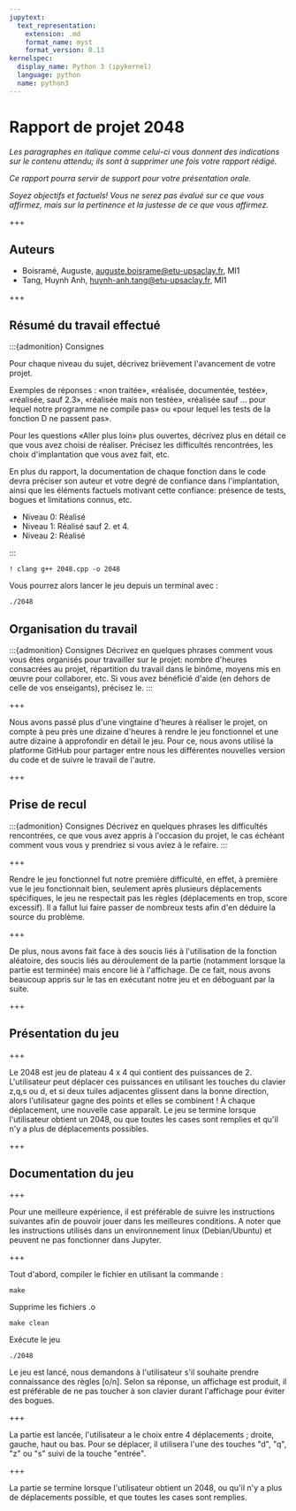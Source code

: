 ```yaml
---
jupytext:
  text_representation:
    extension: .md
    format_name: myst
    format_version: 0.13
kernelspec:
  display_name: Python 3 (ipykernel)
  language: python
  name: python3
---
```


# Rapport de projet 2048

*Les paragraphes en italique comme celui-ci vous donnent des
indications sur le contenu attendu; ils sont à supprimer une fois
votre rapport rédigé.*

*Ce rapport pourra servir de support pour votre présentation orale.*

*Soyez objectifs et factuels! Vous ne serez pas évalué sur ce que vous
affirmez, mais sur la pertinence et la justesse de ce que vous
affirmez.*

+++

## Auteurs

- Boisramé, Auguste, auguste.boisrame@etu-upsaclay.fr, MI1
- Tang, Huynh Anh, huynh-anh.tang@etu-upsaclay.fr, MI1

+++

## Résumé du travail effectué

:::{admonition} Consignes

Pour chaque niveau du sujet, décrivez brièvement l'avancement de votre
projet.

Exemples de réponses : «non traitée», «réalisée, documentée, testée»,
«réalisée, sauf 2.3», «réalisée mais non testée», «réalisée sauf ...
pour lequel notre programme ne compile pas» ou «pour lequel les tests
de la fonction D ne passent pas».

Pour les questions «Aller plus loin» plus ouvertes, décrivez plus en
détail ce que vous avez choisi de réaliser. Précisez les difficultés
rencontrées, les choix d'implantation que vous avez fait, etc.

En plus du rapport, la documentation de chaque fonction dans le code
devra préciser son auteur et votre degré de confiance dans
l'implantation, ainsi que les éléments factuels motivant cette
confiance: présence de tests, bogues et limitations connus, etc.

- Niveau 0: Réalisé
- Niveau 1: Réalisé sauf 2. et 4.
- Niveau 2: Réalisé

:::

```{code-cell} ipython3
! clang g++ 2048.cpp -o 2048
```

Vous pourrez alors lancer le jeu depuis un terminal avec :
```
./2048
```

## Organisation du travail

:::{admonition} Consignes
Décrivez en quelques phrases comment vous vous êtes organisés pour
travailler sur le projet: nombre d'heures consacrées au projet,
répartition du travail dans le binôme, moyens mis en œuvre pour
collaborer, etc. Si vous avez bénéficié d'aide (en dehors de celle de
vos enseigants), précisez le.
:::

+++

Nous avons passé plus d'une vingtaine d'heures à réaliser le projet, on compte à peu près une dizaine d'heures à rendre le jeu fonctionnel et une autre dizaine à approfondir en détail le jeu. Pour ce, nous avons utilisé la platforme GitHub pour partager entre nous les différentes nouvelles version du code et de suivre le travail de l'autre.

+++

## Prise de recul

:::{admonition} Consignes
Décrivez en quelques phrases les difficultés rencontrées, ce que vous
avez appris à l'occasion du projet, le cas échéant comment vous vous y
prendriez si vous aviez à le refaire.
:::

+++

Rendre le jeu fonctionnel fut notre première difficulté, en effet, à première vue le jeu fonctionnait bien, seulement après plusieurs déplacements spécifiques, le jeu ne respectait pas les règles (déplacements en  trop, score excessif). Il a fallut lui faire passer de nombreux tests afin d'en déduire la source du problème.

+++

De plus, nous avons fait face à des soucis liés à l'utilisation de la fonction aléatoire, des soucis liés au déroulement de la partie (notamment lorsque la partie est terminée) mais encore lié à l'affichage.
De ce fait, nous avons beaucoup appris sur le tas en exécutant notre jeu et en déboguant par la suite.

+++

## Présentation du jeu

+++

Le 2048 est jeu de plateau 4 x 4 qui contient des puissances de 2. L'utilisateur peut déplacer ces puissances en utilisant les touches du clavier z,q,s ou d, et si deux tuiles adjacentes glissent dans la bonne direction, alors l'utilisateur gagne des points et elles se combinent ! À chaque déplacement, une nouvelle case apparaît. Le jeu se termine lorsque l'utilisateur obtient un 2048, ou que toutes les cases sont remplies et qu'il n'y a plus de déplacements possibles.

+++

## Documentation du jeu

+++

Pour une meilleure expérience, il est préférable de suivre les instructions suivantes afin de pouvoir jouer dans les meilleures conditions. A noter que les instructions utilisés dans un environnement linux (Debian/Ubuntu) et peuvent ne pas fonctionner dans Jupyter.

+++

Tout d'abord, compiler le fichier en utilisant la commande :

```{code-cell} ipython3
make
```

Supprime les fichiers .o

```{code-cell} ipython3
make clean
```

Exécute le jeu

```{code-cell} ipython3
./2048
```

Le jeu est lancé, nous demandons à l'utilisateur s'il souhaite prendre connaissance des règles [o/n]. Selon sa réponse, un affichage est produit, il est préférable de ne pas toucher à son clavier durant l'affichage pour éviter des bogues.

+++

La partie est lancée, l'utilisateur a le choix entre 4 déplacements ; droite, gauche, haut ou bas. Pour se déplacer, il utilisera l'une des touches "d", "q", "z" ou "s" suivi de la touche "entrée".

+++

La partie se termine lorsque l'utilisateur obtient un 2048, ou qu'il n'y a plus de déplacements possible, et que toutes les cases sont remplies.
